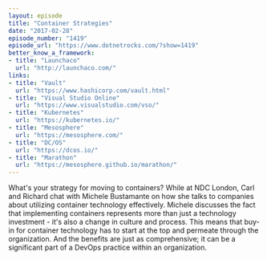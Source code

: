 ```yaml
---
layout: episode
title: "Container Strategies"
date: "2017-02-28"
episode_number: "1419"
episode_url: "https://www.dotnetrocks.com/?show=1419"
better_know_a_framework:
- title: "Launchaco"
  url: "http://launchaco.com/"
links:
- title: "Vault"
  url: "https://www.hashicorp.com/vault.html"
- title: "Visual Studio Online"
  url: "https://www.visualstudio.com/vso/"
- title: "Kubernetes"
  url: "https://kubernetes.io/"
- title: "Mesosphere"
  url: "https://mesosphere.com/"
- title: "DC/OS"
  url: "https://dcos.io/"
- title: "Marathon"
  url: "https://mesosphere.github.io/marathon/"
---
```


What's your strategy for moving to containers? While at NDC London, Carl and Richard chat with Michele Bustamante on how she talks to companies about utilizing container technology effectively. Michele discusses the fact that implementing containers represents more than just a technology investment - it's also a change in culture and process. This means that buy-in for container technology has to start at the top and permeate through the organization. And the benefits are just as comprehensive; it can be a significant part of a DevOps practice within an organization.
